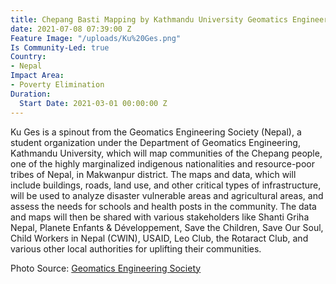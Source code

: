 ```yaml
---
title: Chepang Basti Mapping by Kathmandu University Geomatics Engineering Society
date: 2021-07-08 07:39:00 Z
Feature Image: "/uploads/Ku%20Ges.png"
Is Community-Led: true
Country:
- Nepal
Impact Area:
- Poverty Elimination
Duration:
  Start Date: 2021-03-01 00:00:00 Z
---
```


Ku Ges is a spinout from the Geomatics Engineering Society (Nepal), a student organization under the Department of Geomatics Engineering, Kathmandu University, which will map communities of the Chepang people, one of the highly marginalized indigenous nationalities and resource-poor tribes of Nepal, in Makwanpur district. The maps and data, which will include buildings, roads, land use, and other critical types of infrastructure, will be used to analyze disaster vulnerable areas and agricultural areas, and assess the needs for schools and health posts in the community. The data and maps will then be shared with various stakeholders like Shanti Griha Nepal, Planete Enfants & Développement, Save the Children, Save Our Soul, Child Workers in Nepal (CWIN), USAID, Leo Club, the Rotaract Club, and various other local authorities for uplifting their communities.

Photo Source: [Geomatics Engineering Society](http://ges.ku.edu.np/)